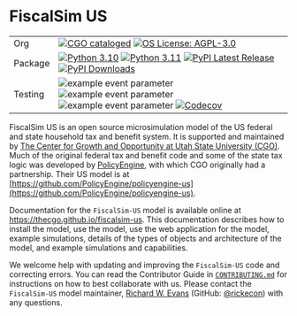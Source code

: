 # FiscalSim US

| | |
| --- | --- |
| Org | [![CGO cataloged](https://img.shields.io/badge/CGO-catalogued-9cf)](https://github.com/TheCGO) [![OS License: AGPL-3.0](https://img.shields.io/badge/OS%20License-AGPL%203.0-yellow)](https://github.com/TheCGO/fiscalsim-us/blob/main/LICENSE) |
| Package | [![Python 3.10](https://img.shields.io/badge/python-3.10-blue.svg)](https://www.python.org/downloads/release/python-31013/) [![Python 3.11](https://img.shields.io/badge/python-3.11-blue.svg)](https://www.python.org/downloads/release/python-3119/) [![PyPI Latest Release](https://img.shields.io/pypi/v/fiscalsim-us.svg)](https://pypi.org/project/fiscalsim-us/) [![PyPI Downloads](https://img.shields.io/pypi/dm/fiscalsim-us.svg?label=PyPI%20downloads)](https://pypi.org/project/fiscalsim-us/) |
| Testing | ![example event parameter](https://github.com/TheCGO/fiscalsim-us/actions/workflows/build_and_test.yml/badge.svg?branch=main) ![example event parameter](https://github.com/TheCGO/fiscalsim-us/actions/workflows/deploy_docs.yml/badge.svg?branch=main) ![example event parameter](https://github.com/TheCGO/fiscalsim-us/actions/workflows/check_format.yml/badge.svg?branch=main) [![Codecov](https://codecov.io/gh/TheCGO/fiscalsim-us/branch/main/graph/badge.svg)](https://codecov.io/gh/TheCGO/fiscalsim-us) |


FiscalSim US is an open source microsimulation model of the US federal and state household tax and benefit system. It is supported and maintained by [The Center for Growth and Opportunity at Utah State University (CGO)](https://www.thecgo.org/). Much of the original federal tax and benefit code and some of the state tax logic was developed by [PolicyEngine](https://policyengine.org/), with which CGO originally had a partnership. Their US model is at [https://github.com/PolicyEngine/policyengine-us](https://github.com/PolicyEngine/policyengine-us).

Documentation for the `FiscalSim-US` model is available online at https://thecgo.github.io/fiscalsim-us. This documentation describes how to install the model, use the model, use the web application for the model, example simulations, details of the types of objects and architecture of the model, and example simulations and capabilities.

We welcome help with updating and improving the `FiscalSim-US` code and correcting errors. You can read the Contributor Guide in [`CONTRIBUTING.md`](https://github.com/TheCGO/fiscalsim-us/blob/main/CONTRIBUTING.md) for instructions on how to best collaborate with us. Please contact the `FiscalSim-US` model maintainer, [Richard W. Evans](https://sites.google.com/site/rickecon) (GitHub: [@rickecon](https://github.com/rickecon)) with any questions.
